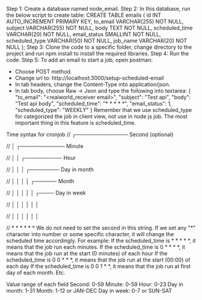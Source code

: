 Step 1: Create a database named node_email.
Step 2: In this database, run the below script to create table:
CREATE TABLE emails (
    id INT AUTO_INCREMENT PRIMARY KEY,
    to_email VARCHAR(255) NOT NULL,
    subject VARCHAR(255) NOT NULL,
    body TEXT NOT NULL,
    scheduled_time VARCHAR(20) NOT NULL,
    email_status SMALLINT NOT NULL,
    scheduled_type VARCHAR(50) NOT NULL,
    job_name VARCHAR(20) NOT NULL
);
Step 3: Clone the code to a specific folder, change directory to the project and run npm install to install the required libraries.
Step 4: Run the code.
Step 5: To add an email to start a job, open postman:
+  Choose POST method.
+  Change url to: http://localhost:3000/setup-scheduled-email
+  In tab headers, change the Content-Type into application/json.
+  In tab body, choose Raw -> Json and type the following into textarea:
{   
    "to_email": "<realworld_receiver email>",
    "subject": "Test api",
    "body": "Test api body",
    "scheduled_time": "* * * * *",
    "email_status": 1,
    "scheduled_type": "WEEKLY"
}
Remember that we use scheduled_type for categorized the job in client view, not use in node js job.
The most important thing in this feature is scheduled_time.

Time syntax for cronjob
//  ┌────────────── Second (optional)

//  │ ┌──────────── Minute

//  │ │ ┌────────── Hour

//  │ │ │ ┌──────── Day in month

//  │ │ │ │ ┌────── Month

//  │ │ │ │ │ ┌──── Day in week

//  │ │ │ │ │ │

//  │ │ │ │ │ │

//  * * * * * *
We do not need to set the second in this string.
If we set any "*" character into number or some specific character, it will change the scheduled time accordingly.
For example: 
If the scheduled_time is * * * * *, it means that the job run each minutes.
If the scheduled_time is 0 * * * *, it means that the job run at the start (0 minutes) of each hour
If the scheduled_time is 0 0 * * *, it means that the job run at the start (00:00) of each day
If the scheduled_time is 0 0 1 * *, it means that the job run at first day of each month.
Etc.

Value range of each field
Second:	      0-59
Minute:	      0-59
Hour:  	      0-23
Day in month:	1-31
Month:      	1-12 or JAN-DEC
Day in week:	0-7 or SUN-SAT
